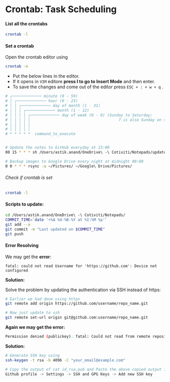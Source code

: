 # Crontab: Task Scheduling

#### List all the crontabs

```bash
crontab -l
```



#### Set a crontab

Open the crontab editor using

```bash
crontab -e
```

- Put the below lines  in the editor. 
- If it opens in `VIM` editore **press I to go to Insert Mode** and then enter. 
- To save the changes and come out of the editor press `ESC + : + w + q` .

```bash
# ┌───────────── minute (0 - 59)
# │ ┌───────────── hour (0 - 23)
# │ │ ┌───────────── day of month (1 - 31)
# │ │ │ ┌───────────── month (1 - 12)
# │ │ │ │ ┌───────────── day of week (0 - 6) (Sunday to Saturday;
# │ │ │ │ │                                       7 is also Sunday on some systems)
# │ │ │ │ │
# │ │ │ │ │
# * * * * *  command_to_execute


# Update the notes to GitHub everyday at 15:00
00 15 * * * sh /Users/astik.anand/OneDrive\ -\ Cotiviti/Notepads/update.sh

# Backup images to Google Drive every night at midnight 00:00
0 0 * * * rsync -a ~/Pictures/ ~/Google\ Drive/Pictures/
```



###### Check if crontab is set

```bash
crontab -l
```



#### Scripts to update:

```bash
cd /Users/astik.anand/OneDrive\ -\ Cotiviti/Notepads/
COMMIT_TIME=`date '+%A %d-%B-%Y at %I:%M %p'`
git add --a
git commit -m "Last updated on $COMMIT_TIME"
git push
```



#### Error Resolving

We may get the **error**:

```
fatal: could not read Username for 'https://github.com': Device not configured
```

**Solution:**

Solve the problem by updating the authentication via SSH instead of https:

```bash
# Earlier we had done using https
git remote add origin https://github.com/username/repo_name.git

# Now just update to ssh
git remote set-url origin git@github.com:username/repo_name.git
```

**Again we may get the error:**

```bash
Permission denied (publickey). fatal: Could not read from remote repository.
```

**Solution:**

```bash
# Generate SSH key using
ssh-keygen -t rsa -b 4096 -C "your_email@example.com"

# Copy the output of cat id_rsa.pub and Paste the above copied output into the 
Github profile -> Settings -> SSH and GPG Keys -> Add new SSH key
```







